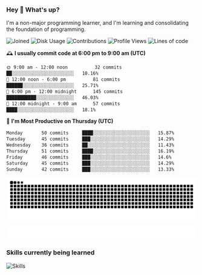 ### Hey :wave: What's up?

I'm a non-major programming learner, and I'm learning and consolidating the foundation of programming.

<!--START_SECTION:waka-->
![Joined](http://img.shields.io/badge/Joined-7%20years%20ago-6D67E4?style=flat&labelColor=453C67)
![Disk Usage](http://img.shields.io/badge/Github%27s%20Storage-605.4%20MB-FD841F?style=flat&labelColor=E14D2A)
![Contributions](http://img.shields.io/badge/Contributions%20in%202024-46-7DCE13?style=flat&labelColor=2B7A0B)
![Profile Views](http://img.shields.io/badge/Profile%20Views-1-3AB4F2?style=flat&labelColor=0078AA)
![Lines of code](https://img.shields.io/badge/Lines%20of%20code-2%20Million%20Lines%20of%20code-FF8B8B?style=flat&labelColor=EB4747)

🕰️ **I usually commit code at 6:00 pm to 9:00 am (UTC)** 

```text
🌞 9:00 am - 12:00 noon          32 commits     ██░░░░░░░░░░░░░░░░░░░░░░░   10.16% 
🌆 12:00 noon - 6:00 pm          81 commits     ██████░░░░░░░░░░░░░░░░░░░   25.71% 
🌃 6:00 pm - 12:00 midnight      145 commits    ███████████░░░░░░░░░░░░░░   46.03% 
🌙 12:00 midnight - 9:00 am      57 commits     ████░░░░░░░░░░░░░░░░░░░░░   18.1%
```
📅 **I'm Most Productive on Thursday (UTC)** 

```text
Monday       50 commits     ████░░░░░░░░░░░░░░░░░░░░░   15.87% 
Tuesday      45 commits     ███░░░░░░░░░░░░░░░░░░░░░░   14.29% 
Wednesday    36 commits     ██░░░░░░░░░░░░░░░░░░░░░░░   11.43% 
Thursday     51 commits     ████░░░░░░░░░░░░░░░░░░░░░   16.19% 
Friday       46 commits     ███░░░░░░░░░░░░░░░░░░░░░░   14.6% 
Saturday     45 commits     ███░░░░░░░░░░░░░░░░░░░░░░   14.29% 
Sunday       42 commits     ███░░░░░░░░░░░░░░░░░░░░░░   13.33%
```

<!--END_SECTION:waka-->

![Snake animation](https://raw.githubusercontent.com/dirname/dirname/output/snake.svg)

![metrics](github-metrics.svg)

### Skills currently being learned

![Skills](https://skillicons.dev/icons?i=linux,rust,go,solidity,typescript,bash,git,postgres,mysql,redis,mongo,docker,kubernetes,grafana,prometheus)
